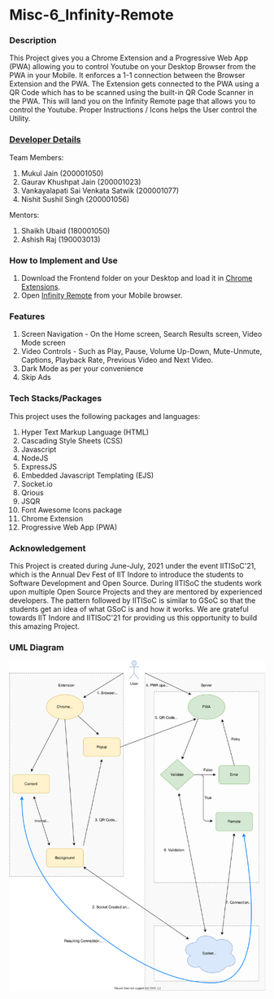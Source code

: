 # Misc-6_Infinity-Remote

### Description
This Project gives you a Chrome Extension and a Progressive Web App (PWA) allowing you to control Youtube on your Desktop Browser from the PWA in your Mobile. It enforces a 1-1 connection between the Browser Extension and the PWA. The Extension gets connected to the PWA using a QR Code which has to be scanned using the built-in QR Code Scanner in the PWA. This will land you on the Infinity Remote page that allows you to control the Youtube. Proper Instructions / Icons helps the User control the Utility.

### [Developer Details](https://docs.google.com/document/d/1REjqQN7qbH5l_CglM1tw-Q24cmVuz2DY5YAoGSE6kVo/edit?usp=sharing)
Team Members:
1. Mukul Jain                            (200001050)
2. Gaurav Khushpat Jain                  (200001023)
3. Vankayalapati Sai Venkata Satwik      (200001077) 
4. Nishit Sushil Singh                   (200001056)

Mentors:
1. Shaikh Ubaid                          (180001050)
2. Ashish Raj                            (190003013)

### How to Implement and Use
1. Download the Frontend folder on your Desktop and load it in [Chrome Extensions](chrome://extensions).
2. Open [Infinity Remote](https://mysterious-anchorage-10324.herokuapp.com) from your Mobile browser.


### Features
1. Screen Navigation - On the Home screen, Search Results screen, Video Mode screen
2. Video Controls - Such as Play, Pause, Volume Up-Down, Mute-Unmute, Captions, Playback Rate, Previous Video and Next Video.
3. Dark Mode as per your convenience
4. Skip Ads


### Tech Stacks/Packages
This project uses the following packages and languages:
1. Hyper Text Markup Language (HTML)
2. Cascading Style Sheets (CSS)
3. Javascript
4. NodeJS
5. ExpressJS
6. Embedded Javascript Templating (EJS)
7. Socket.io
8. Qrious
9. JSQR
10. Font Awesome Icons package
11. Chrome Extension
12. Progressive Web App (PWA)

### Acknowledgement
This Project is created during June-July, 2021 under the event IITISoC'21, which is the Annual Dev Fest of IIT Indore to introduce the students to Software Development and Open Source. During IITISoC the students work upon multiple Open Source Projects and they are mentored by experienced developers. The pattern followed by IITISoC is similar to GSoC so that the students get an idea of what GSoC is and how it works. We are grateful towards IIT Indore and IITISoC'21 for providing us this opportunity to build this amazing Project.

### UML Diagram
![Alt text](https://github.com/AshishRajIITI/Misc-6-Infinity-Remote/blob/main/Infinity%20Remote.svg)



